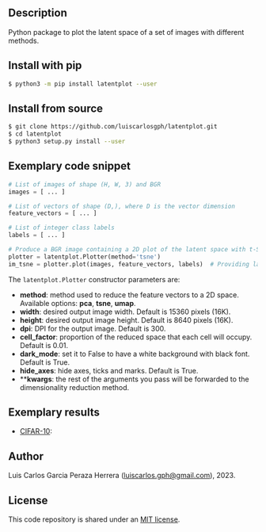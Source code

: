 Description
-----------

Python package to plot the latent space of a set of images with different methods.


Install with pip
----------------

```bash
$ python3 -m pip install latentplot --user
```


Install from source
-------------------

```bash
$ git clone https://github.com/luiscarlosgph/latentplot.git
$ cd latentplot
$ python3 setup.py install --user
```


Exemplary code snippet
----------------------

```python
# List of images of shape (H, W, 3) and BGR
images = [ ... ]           

# List of vectors of shape (D,), where D is the vector dimension
feature_vectors = [ ... ]  

# List of integer class labels
labels = [ ... ]           

# Produce a BGR image containing a 2D plot of the latent space with t-SNE
plotter = latentplot.Plotter(method='tsne')                              
im_tsne = plotter.plot(images, feature_vectors, labels)  # Providing labels here is optional
```

The `latentplot.Plotter` constructor parameters are:

* **method**: method used to reduce the feature vectors to a 2D space. Available options: **pca**, **tsne**, **umap**.      
* **width**: desired output image width. Default is 15360 pixels (16K).                         
* **height**: desired output image height. Default is 8640 pixels (16K).                          
* **dpi**: DPI for the output image. Default is 300.                     
* **cell_factor**: proportion of the reduced space that each cell will occupy. Default is 0.01.                          
* **dark_mode**: set it to False to have a white background with black font. Default is True.              
* **hide_axes**: hide axes, ticks and marks. Default is True.   
* ****kwargs**: the rest of the arguments you pass will be forwarded to the dimensionality reduction method.


Exemplary results
-----------------

* [CIFAR-10](https://www.cs.toronto.edu/~kriz/cifar.html):


<!---
* [PascalVOC](http://host.robots.ox.ac.uk/pascal/VOC):

   TODO

* [Cholec80](http://camma.u-strasbg.fr/datasets):

   TODO
-->


Author
------

Luis Carlos Garcia Peraza Herrera (luiscarlos.gph@gmail.com), 2023.


License
-------

This code repository is shared under an [MIT license](LICENSE).
